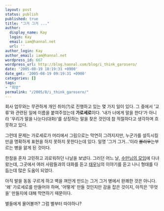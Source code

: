 ```yaml
---
layout: post
status: publish
published: true
title: "그거 그거 ..."
author:
  display_name: Kay
  login: Kay
  email: iam@hannal.net
  url: ''
author_login: Kay
author_email: iam@hannal.net
wordpress_id: 667
wordpress_url: http://blog.hannal.com/blog/i_think_garosero/
date: '2005-08-19 18:19:31 +0900'
date_gmt: '2005-08-19 09:19:31 +0900'
categories: []
tags:
- "희망"
permalink: "/2005/8/i_think_garosero/"
---
```

<p>회사 업무와는 무관하게 개인 취미(?)로 진행하고 있는 몇 가지 일이 있다. 그 중에서 '교류'와 관련된 일에 이름을 붙여주었는데 <strong>가로세로</strong>이다. '내가 너에게 말을 한다'가 아니라 '우리가 말을 나눈다(대화)'를 상징하는 말을 찾은 것인데 참 적절하다고 생각하며 흐뭇하고 있다.</p>
<p>그런데 문제는 가로세로가 머리에서 그림으로는 막연히 그려지지만, 누군가를 설득시킬만큼 명확하게 표현을 하지 못하지 못한다는데 있다. 일명 '그거 그거...'이라 <s>불리우는</s>부르는 병을 앓게 된 것이다.</p>
<p>한참을 혼자 고민하고 괴로워하던 나날을 보냈다. 그러던 어느 날, <a href="http://www.sumanpark.com/archive/0406302147036828_M_2005_08.html#0508120100531RA5">수만님의 모임</a>에 다녀왔는데, 그곳에서 여러 사람들과의 대화를 듣고 <a href="http://www.twlog.net/wp">태우</a>님의 이야기를 듣고 나니 형태를 다듬는데 많은 도움이 되었다.</p>
<p>아직 발을 동동 구르게 하고 벽을 껴안게 만드는 그거 그거 병에서 완쾌한 것은 아니다. '왜' 가로세로를 만들어야 하며, '어떻게' 만들 것인지만 감을 잡은 것이지, 아직은 '무엇을' 만들지에 대해 막연하기 때문이다.</p>
<p>별들에게 물어볼까? 그럼 별부터 따야하나?</p>
